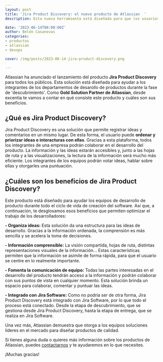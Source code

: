 ```yaml
---
layout: post
title: 'Jira Product Discovery: el nuevo producto de Atlassian  '
description: Esta nueva herramienta está diseñada para que los usuarios gestionen las ideas de desarrollo de producto

date: '2023-06-14T08:00:00Z'
author: Belén Casanovas
categories:
- productos
- atlassian
- devops

cover: /img/posts/2023-06-14-jira-product-discovery.png

---
```


Atlassian ha anunciado el lanzamiento del producto **Jira Product Discovery** para todos los públicos. Esta solución está diseñada para ayudar a los integrantes de los departamentos de desarollo de productos durante la fase de 'descubrimiento'. Como **Gold Solution Partner de Atlassian**, desde excentia te vamos a contar en qué consiste este producto y cuáles son sus beneficios. 

## ¿Qué es Jira Product Discovery?
Jira Product Discovery es una solución que permite registrar ideas y comentarios en un mismo lugar. De esta forma, el usuario puede **ordenar y priorizar ideas e interacturas con ellas**. Gracias a esta plataforma, todos los integrantes de una empresa podrán colaborar en el desarrollo del producto. La información y las ideas estarán accesibles y, junto a las hojas de ruta y a las visualizaciones, la lectura de la información será mucho más eficiente. Los integrantes de los equipos podrán votar ideas, hablar sobre ellas y otorgarles una puntuación. 

## ¿Cuáles son los beneficios de Jira Product Discovery?
Este producto está diseñado para ayudar los equipos de desarrollo de producto durante todo el ciclo de vida de creación del software. Así que, a continuación, te desglosamos esos beneficios que permiten optimizar el trabajo de los desarrolladores: 

**- Organiza ideas:** Esta solución da una estructura para las ideas de desarrollo. Gracias a la información ordenada, la comprensión es más sencilla y se acelera la toma de decisiones. 

**- Información comprensible:** La visión compartida, hojas de ruta, distintas representaciones visuales de la información... Estas características permiten que la información se asimile de forma rápida, para que el usuario se centre en lo realmente importante. 

**- Fomenta la comunicación de equipo:** Todas las partes interesadas en el desarrollo del producto tendrán acceso a la información y podrán colaborar con sus puntos de vista en cualquier momento. Esta solución brinda un espacio para colaborar, comentar y puntuar las ideas. 

**- Integrado con Jira Software:** Como no podría ser de otra forma, Jira Product Discovery está integrado con Jira Software, por lo que todo el proceso está conectado. Desde la etapa de descubrimiento, que se gestiona desde Jira Product Discovery, hasta la etapa de entrega, que se realiza en Jira Software. 

Una vez más, Atlassian demuestra que otorga a los equipos soluciones líderes en el mercado para diseñar productos de calidad. 

Si tienes alguna duda o quieres más información sobre los productos de Atlassian, puedes [contactarnos](/contacto) y te ayudaremos en lo que necesites. 

¡Muchas gracias!